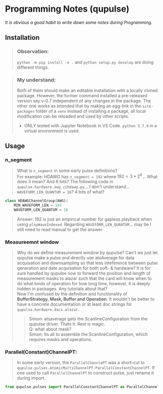 # Programming Notes (qupulse)

*It is obvious a good habit to write down some notes during Programming.*

## Installation

> ### Observation:
> `python -m pip install -e .` and `python setup.py develop` are doing different things.

> ### My understand:
> Both of them should make an editable installation with a locally cloned package. However, the former command installed a pre-released version say v-0.7 independent of any changes in the package. The other one works as intended that by making an egg-link in the `site-packages` folder of a `venv` instead of installing a package, all local modification can be reloaded and used by other scripts. 
> - ONLY tested with Jupyter Notebook in VS Code. `python 3.7.9` in a virtual environment is used.  

## Usage

### n_segment
> What is `n_segment` in some early pulse definitions?  
> For example: HDAWG has `n_segment = 192` where $192 = 3*2^6$... What does 3 mean? And 6 bits?
> The following code in `qupulse.hardware.awg.zihdawg.py`... I don't understand... `WAVEFORM_LEN_QUANTUM = 16`? 4 bits of what?
````python
class HDAWGChannelGroup(AWG):
    MIN_WAVEFORM_LEN = 192
    WAVEFORM_LEN_QUANTUM = 16
````
> Answer: 192 is just an empirical number for gapless playback when using `playWaveIndexed`. Regarding `WAVEFORM_LEN_QUANTUM`... may be I still need to read manual to get the answer.

### Measureemnt window
> Why do we define measurement window by qupulse? Can't we just let qupulse make a pulse and directly use atsAverage for data acquisation and downsampling so that less inteference between pulse generation and date acquisation for both soft- & hardware? It is for sure handled by qupulse now to forward the position and length of measurement masks to alazar such that the card will know when to do what kinds of operation for how long time, however, it is deeply hidden in packages. Any tutorials about that?  
> Now I'm confused by the definition and functionality of **BufferStrategy, Mask, Buffer and Operation**. It wouldn't be better to have a concrete documentation or at least doc strings for `qupulse.hardware.dacs.alazar`.  
>> Simon: atsaverage gets the ScanlineConfiguration from the qupulse driver. Thats it. Rest is magic.    
>> Q: what about mask?  
>> Simon: Its all to assemble the ScanlineConfiguration, which requires masks and operations.  

### Parallel(Constant)ChannelPT:

> In some early version, the ``ParallelChannlePT`` was a short-cut to `qupulse.pulses.AtomicMultiChannelPT.ParallelConstantChannelPT`. If one used to call `ParallelChannelPT` to construct pulse, just rename it during import.
````python
from qupulse.pulses import ParallelConstantChannelPT as ParallelChannelPT
````



